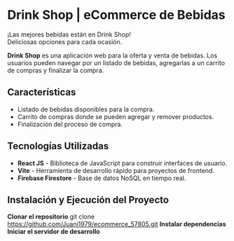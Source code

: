 # Drink Shop | eCommerce de Bebidas

¡Las mejores bebidas están en Drink Shop!<br>
Deliciosas opciones para cada ocasión.

**Drink Shop** es una aplicación web para la oferta y venta de bebidas. Los usuarios pueden navegar por un listado de bebidas, agregarlas a un carrito de compras y finalizar la compra.

## Características

- Listado de bebidas disponibles para la compra.
- Carrito de compras donde se pueden agregar y remover productos.
- Finalización del proceso de compra.

## Tecnologías Utilizadas

- **React JS** - Biblioteca de JavaScript para construir interfaces de usuario.
- **Vite** - Herramienta de desarrollo rápido para proyectos de frontend.
- **Firebase Firestore** - Base de datos NoSQL en tiempo real.

## Instalación y Ejecución del Proyecto

**Clonar el repositorio**
git clone https://github.com/Juani1979/ecommerce_57805.git
**Instalar dependencias**
**Iniciar el servidor de desarrollo**
